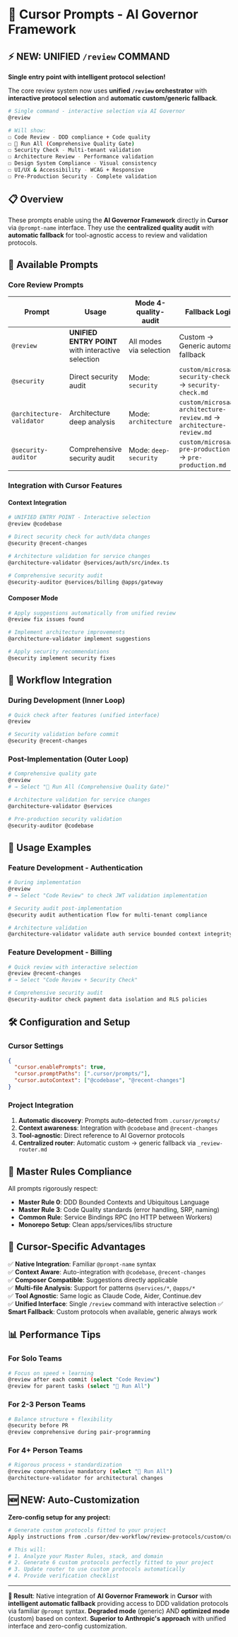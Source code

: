 # 🔮 Cursor Prompts - AI Governor Framework

## ⚡ **NEW: UNIFIED `/review` COMMAND**

**Single entry point with intelligent protocol selection!**

The core review system now uses **unified `/review` orchestrator** with **interactive protocol selection** and **automatic custom/generic fallback**.

```bash
# Single command - interactive selection via AI Governor
@review

# Will show:
☐ Code Review - DDD compliance + Code quality
☐ 🚀 Run All (Comprehensive Quality Gate)  
☐ Security Check - Multi-tenant validation
☐ Architecture Review - Performance validation
☐ Design System Compliance - Visual consistency
☐ UI/UX & Accessibility - WCAG + Responsive
☐ Pre-Production Security - Complete validation
```

## 📋 Overview

These prompts enable using the **AI Governor Framework** directly in **Cursor** via `@prompt-name` interface. They use the **centralized quality audit** with **automatic fallback** for tool-agnostic access to review and validation protocols.

## 🎯 Available Prompts

### Core Review Prompts

| Prompt | Usage | Mode 4-quality-audit | Fallback Logic |
|--------|-------|---------------------|----------------|
| `@review` | **UNIFIED ENTRY POINT** with interactive selection | All modes via selection | Custom → Generic automatic fallback |
| `@security` | Direct security audit | Mode: `security` | `custom/microsaas-security-check.md` → `security-check.md` |
| `@architecture-validator` | Architecture deep analysis | Mode: `architecture` | `custom/microsaas-architecture-review.md` → `architecture-review.md` |
| `@security-auditor` | Comprehensive security audit | Mode: `deep-security` | `custom/microsaas-pre-production.md` → `pre-production.md` |

### Integration with Cursor Features

#### Context Integration
```bash
# UNIFIED ENTRY POINT - Interactive selection
@review @codebase

# Direct security check for auth/data changes
@security @recent-changes

# Architecture validation for service changes
@architecture-validator @services/auth/src/index.ts

# Comprehensive security audit
@security-auditor @services/billing @apps/gateway
```

#### Composer Mode
```bash
# Apply suggestions automatically from unified review
@review fix issues found

# Implement architecture improvements
@architecture-validator implement suggestions

# Apply security recommendations
@security implement security fixes
```

## 🔄 Workflow Integration

### During Development (Inner Loop)
```bash
# Quick check after features (unified interface)
@review

# Security validation before commit
@security @recent-changes
```

### Post-Implementation (Outer Loop)
```bash
# Comprehensive quality gate
@review
# → Select "🚀 Run All (Comprehensive Quality Gate)"

# Architecture validation for service changes
@architecture-validator @services

# Pre-production security validation
@security-auditor @codebase
```

## 🎪 Usage Examples

### Feature Development - Authentication
```bash
# During implementation
@review
# → Select "Code Review" to check JWT validation implementation

# Security audit post-implementation  
@security audit authentication flow for multi-tenant compliance

# Architecture validation
@architecture-validator validate auth service bounded context integrity
```

### Feature Development - Billing  
```bash
# Quick review with interactive selection
@review @recent-changes
# → Select "Code Review + Security Check"

# Comprehensive security audit
@security-auditor check payment data isolation and RLS policies
```

## 🛠️ Configuration and Setup

### Cursor Settings
```json
{
  "cursor.enablePrompts": true,
  "cursor.promptPaths": [".cursor/prompts/"],
  "cursor.autoContext": ["@codebase", "@recent-changes"]
}
```

### Project Integration
1. **Automatic discovery**: Prompts auto-detected from `.cursor/prompts/`
2. **Context awareness**: Integration with `@codebase` and `@recent-changes`
3. **Tool-agnostic**: Direct reference to AI Governor protocols
4. **Centralized router**: Automatic custom → generic fallback via `_review-router.md`

## 🎯 Master Rules Compliance

All prompts rigorously respect:
- **Master Rule 0**: DDD Bounded Contexts and Ubiquitous Language
- **Master Rule 3**: Code Quality standards (error handling, SRP, naming)
- **Common Rule**: Service Bindings RPC (no HTTP between Workers)
- **Monorepo Setup**: Clean apps/services/libs structure

## 🚀 Cursor-Specific Advantages

✅ **Native Integration**: Familiar `@prompt-name` syntax  
✅ **Context Aware**: Auto-integration with `@codebase`, `@recent-changes`  
✅ **Composer Compatible**: Suggestions directly applicable  
✅ **Multi-file Analysis**: Support for patterns `@services/*`, `@apps/*`  
✅ **Tool Agnostic**: Same logic as Claude Code, Aider, Continue.dev  
✅ **Unified Interface**: Single `/review` command with interactive selection
✅ **Smart Fallback**: Custom protocols when available, generic always work

## 📊 Performance Tips

### For Solo Teams
```bash
# Focus on speed + learning
@review after each commit (select "Code Review")
@review for parent tasks (select "🚀 Run All")
```

### For 2-3 Person Teams
```bash
# Balance structure + flexibility  
@security before PR
@review comprehensive during pair-programming
```

### For 4+ Person Teams  
```bash
# Rigorous process + standardization
@review comprehensive mandatory (select "🚀 Run All")
@architecture-validator for architectural changes
```

## 🆕 **NEW: Auto-Customization**

**Zero-config setup for any project:**
```bash
# Generate custom protocols fitted to your project
Apply instructions from .cursor/dev-workflow/review-protocols/custom/customize-review-protocols.md

# This will:
# 1. Analyze your Master Rules, stack, and domain
# 2. Generate 6 custom protocols perfectly fitted to your project
# 3. Update router to use custom protocols automatically
# 4. Provide verification checklist
```

---

**🎉 Result**: Native integration of **AI Governor Framework** in **Cursor** with **intelligent automatic fallback** providing access to DDD validation protocols via familiar `@prompt` syntax. **Degraded mode** (generic) AND **optimized mode** (custom) based on context. **Superior to Anthropic's approach** with unified interface and zero-config customization.
